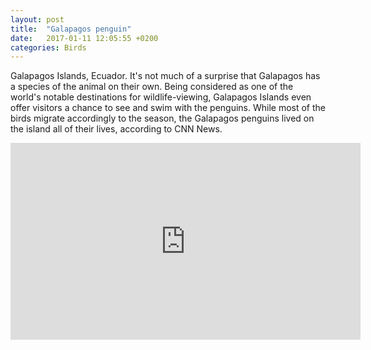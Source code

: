 ```yaml
---
layout: post
title:  "Galapagos penguin"
date:   2017-01-11 12:05:55 +0200
categories: Birds
---
```

Galapagos Islands, Ecuador. It's not much of a surprise that Galapagos has a species of the animal on their own. Being considered as one of the world's notable destinations for wildlife-viewing, Galapagos Islands even offer visitors a chance to see and swim with the penguins. While most of the birds migrate accordingly to the season, the Galapagos penguins lived on the island all of their lives, according to CNN News.

<iframe width="560" height="315" src="https://www.youtube.com/embed/7pwK4dWf5Vs" frameborder="0" allowfullscreen></iframe>
